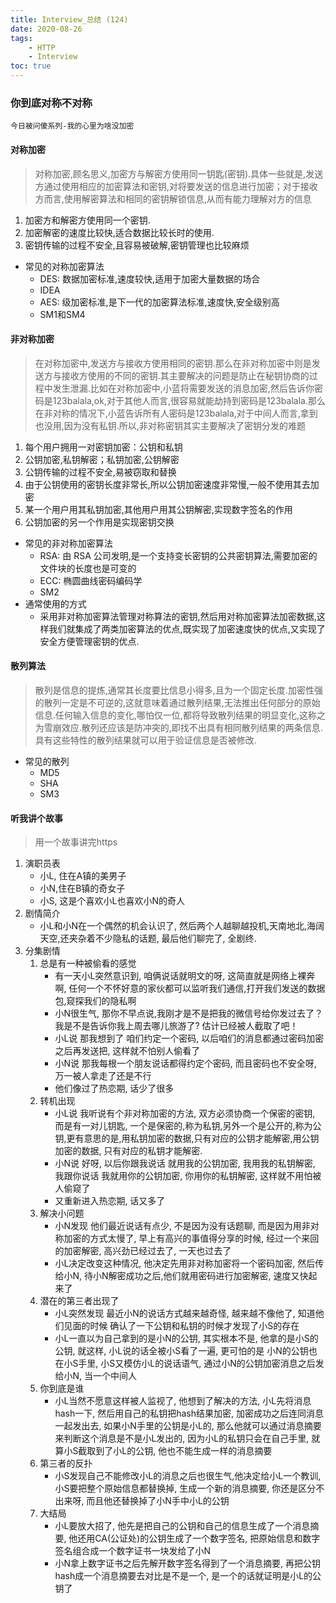 ```yaml
---
title: Interview_总结 (124)
date: 2020-08-26
tags: 
    - HTTP
    - Interview
toc: true
---
```


### 你到底对称不对称
    今日被问傻系列-我的心里为啥没加密

<!-- more -->

#### 对称加密
> 对称加密,顾名思义,加密方与解密方使用同一钥匙(密钥).具体一些就是,发送方通过使用相应的加密算法和密钥,对将要发送的信息进行加密；对于接收方而言,使用解密算法和相同的密钥解锁信息,从而有能力理解对方的信息
1. 加密方和解密方使用同一个密钥.
2. 加密解密的速度比较快,适合数据比较长时的使用.
3. 密钥传输的过程不安全,且容易被破解,密钥管理也比较麻烦
- 常见的对称加密算法
    * DES: 数据加密标准,速度较快,适用于加密大量数据的场合
    * IDEA
    * AES: 级加密标准,是下一代的加密算法标准,速度快,安全级别高
    * SM1和SM4

#### 非对称加密
> 在对称加密中,发送方与接收方使用相同的密钥.那么在非对称加密中则是发送方与接收方使用的不同的密钥.其主要解决的问题是防止在秘钥协商的过程中发生泄漏.比如在对称加密中,小蓝将需要发送的消息加密,然后告诉你密码是123balala,ok,对于其他人而言,很容易就能劫持到密码是123balala.那么在非对称的情况下,小蓝告诉所有人密码是123balala,对于中间人而言,拿到也没用,因为没有私钥.所以,非对称密钥其实主要解决了密钥分发的难题
1. 每个用户拥用一对密钥加密：公钥和私钥
2. 公钥加密,私钥解密；私钥加密,公钥解密
3. 公钥传输的过程不安全,易被窃取和替换
4. 由于公钥使用的密钥长度非常长,所以公钥加密速度非常慢,一般不使用其去加密
5. 某一个用户用其私钥加密,其他用户用其公钥解密,实现数字签名的作用
6. 公钥加密的另一个作用是实现密钥交换
- 常见的非对称加密算法
    * RSA: 由 RSA 公司发明,是一个支持变长密钥的公共密钥算法,需要加密的文件块的长度也是可变的
    * ECC: 椭圆曲线密码编码学
    * SM2
- 通常使用的方式
    * 采用非对称加密算法管理对称算法的密钥,然后用对称加密算法加密数据,这样我们就集成了两类加密算法的优点,既实现了加密速度快的优点,又实现了安全方便管理密钥的优点.

#### 散列算法
> 散列是信息的提炼,通常其长度要比信息小得多,且为一个固定长度.加密性强的散列一定是不可逆的,这就意味着通过散列结果,无法推出任何部分的原始信息.任何输入信息的变化,哪怕仅一位,都将导致散列结果的明显变化,这称之为雪崩效应.散列还应该是防冲突的,即找不出具有相同散列结果的两条信息.具有这些特性的散列结果就可以用于验证信息是否被修改.
- 常见的散列
    * MD5
    * SHA
    * SM3

#### 听我讲个故事
> 用一个故事讲完https
1. 演职员表
    * 小L, 住在A镇的美男子
    * 小N,住在B镇的奇女子
    * 小S, 这是个喜欢小L也喜欢小N的奇人
2. 剧情简介
    * 小L和小N在一个偶然的机会认识了, 然后两个人越聊越投机,天南地北,海阔天空,还夹杂着不少隐私的话题, 最后他们聊完了, 全剧终.
3. 分集剧情
    1. 总是有一种被偷看的感觉
        * 有一天小L突然意识到, 咱俩说话就明文的呀, 这简直就是网络上裸奔啊, 任何一个不怀好意的家伙都可以监听我们通信,打开我们发送的数据包,窥探我们的隐私啊
        * 小N很生气, 那你不早点说,我刚才是不是把我的微信号给你发过去了？ 我是不是告诉你我上周去哪儿旅游了?   估计已经被人截取了吧！
        * 小L说 那我想到了 咱们约定一个密码, 以后咱们的消息都通过密码加密之后再发送把, 这样就不怕别人偷看了
        * 小N说 那我每根一个朋友说话都得约定个密码, 而且密码也不安全呀, 万一被人拿走了还是不行
        * 他们像过了热恋期, 话少了很多
    2. 转机出现
        * 小L说 我听说有个非对称加密的方法,  双方必须协商一个保密的密钥, 而是有一对儿钥匙, 一个是保密的,称为私钥,另外一个是公开的,称为公钥,更有意思的是,用私钥加密的数据,只有对应的公钥才能解密,用公钥加密的数据, 只有对应的私钥才能解密.
        * 小N说 好呀, 以后你跟我说话 就用我的公钥加密, 我用我的私钥解密, 我跟你说话 我就用你的公钥加密, 你用你的私钥解密, 这样就不用怕被人偷窥了
        * 又重新进入热恋期,  话又多了
    3. 解决小问题
        * 小N发现 他们最近说话有点少, 不是因为没有话题聊, 而是因为用非对称加密的方式太慢了, 早上有高兴的事值得分享的时候, 经过一个来回的加密解密, 高兴劲已经过去了, 一天也过去了
        * 小L决定改变这种情况, 他决定先用非对称加密将一个密码加密, 然后传给小N, 待小N解密成功之后,他们就用密码进行加密解密, 速度又快起来了
    4. 潜在的第三者出现了
        * 小L突然发现 最近小N的说话方式越来越奇怪, 越来越不像他了, 知道他们见面的时候 确认了一下公钥和私钥的时候才发现了小S的存在
        * 小L一直以为自己拿到的是小N的公钥, 其实根本不是, 他拿的是小S的公钥, 就这样, 小L说的话全被小S看了一遍, 更可怕的是 小N的公钥也在小S手里, 小S又模仿小L的说话语气, 通过小N的公钥加密消息之后发给小N, 当一个中间人
    5. 你到底是谁
        * 小L当然不愿意这样被人监视了, 他想到了解决的方法, 小L先将消息hash一下, 然后用自己的私钥把hash结果加密, 加密成功之后连同消息一起发出去, 如果小N手里的公钥是小L的, 那么他就可以通过消息摘要来判断这个消息是不是小L发出的, 因为小L的私钥只会在自己手里, 就算小S截取到了小L的公钥, 他也不能生成一样的消息摘要
    6. 第三者的反扑
        * 小S发现自己不能修改小L的消息之后也很生气,他决定给小L一个教训,小S要把整个原始信息都替换掉, 生成一个新的消息摘要, 你还是区分不出来呀, 而且他还替换掉了小N手中小L的公钥
    7. 大结局
        * 小L要放大招了, 他先是把自己的公钥和自己的信息生成了一个消息摘要, 他还用CA(公证处)的公钥生成了一个数字签名, 把原始信息和数字签名组合成一个数字证书一块发给了小N
        * 小N拿上数字证书之后先解开数字签名得到了一个消息摘要, 再把公钥hash成一个消息摘要去对比是不是一个, 是一个的话就证明是小L的公钥了


